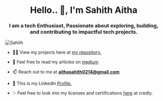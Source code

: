 <h1 align="center">Hello.. 👋, I'm Sahith Aitha</h1>
<h3 align="center"> I am a tech Enthusiast, Passionate about exploring, building, and contributing to impactful tech projects.</h3>
<img align = "right" width = 400 sec = "https://cdnp3.stackassets.com/fa6fd1e226152eba86fa65cef159cde3d5a40517/store/fd9cf709c1417e2cabff70f3d3d2b3be06d0becd1df0cccfc661d327a3a7/sale_229497_primary_image.jpg">
<p align="left"> <img src="https://komarev.com/ghpvc/?username=nushith&label=Profile%20views&color=0e75b6&style=flat" alt="Sahith" /> </p>

- 👨‍💻 View my projects here at [my repository.](https://github.com/aithasahith02?tab=repositories)

- 📝 Feel free to read my articles on [medium](https://medium.com/@aithasahith0214)

- 📫 Reach out to me at **aithasahith0214@gmail.com**

- 🔗 This is my Linkedln [Profile.](https://www.linkedin.com/in/sahith-aitha-845887191)

- ✨ Feel free to look into my licenses and certifications [here](https://www.credly.com/users/sahith-aitha) at credly.

